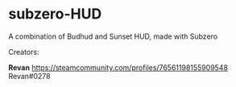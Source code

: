 # subzero-HUD
A combination of Budhud and Sunset HUD, made with Subzero


Creators:

**Revan**
https://steamcommunity.com/profiles/76561198155909548
Revan#0278